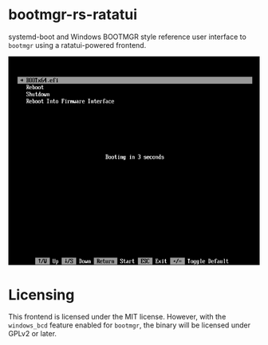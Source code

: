 # bootmgr-rs-ratatui

systemd-boot and Windows BOOTMGR style reference user interface to `bootmgr` using a ratatui-powered frontend.

![systemd-boot and Windows bootmgr-like interface for a bootloader](/images/bootmgr-rs-ratatui.png)

# Licensing

This frontend is licensed under the MIT license. However, with the `windows_bcd` feature enabled for `bootmgr`, the binary will be licensed under GPLv2 or later.